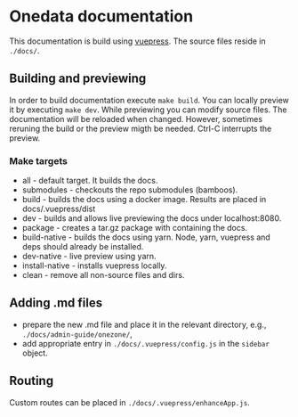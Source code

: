# Onedata documentation

This documentation is build using [vuepress](vuepress.vuejs.org). The source files reside in `./docs/`.

## Building and previewing
In order to build documentation execute `make build`. You can locally preview it by executing `make dev`. While previewing you can modify source files. The documentation will be reloaded when changed. However, sometimes reruning the build or the preview migth be needed. Ctrl-C interrupts the preview. 

### Make targets

- all - default target. It builds the docs.
- submodules - checkouts the repo submodules (bamboos).
- build - builds the docs using a docker image. Results are placed in docs/.vuepress/dist
- dev - builds and allows live previewing the docs under localhost:8080. 
- package - creates a tar.gz package with containing the docs.
- build-native - builds the docs using yarn. Node, yarn, vuepress and deps should already be installed.
- dev-native - live preview using yarn.
- install-native - installs vuepress locally.
- clean - remove all non-source files and dirs.

## Adding .md files
- prepare the new .md file and place it in the relevant directory, e.g., `./docs/admin-guide/onezone/`,
- add appropriate entry in `./docs/.vuepress/config.js` in the `sidebar` object.

## Routing
Custom routes can be placed in `./docs/.vuepress/enhanceApp.js`.
